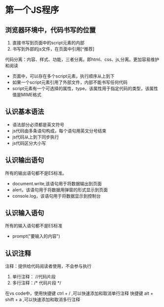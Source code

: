 # 第一个JS程序

## 浏览器环境中，代码书写的位置

1. 直接书写到页面中的script元素的内部
2. 书写到外部的js文件，在页面中引用[^推荐]  

代码分离：内容、样式、功能，三者分离。即html、css、js,分离。更加容易维护和阅读
  
- 页面中，可以存在多个script元素，执行顺序从上到下
- 如果一个script元素引用了外部文件，内部不能书写任何代码
- script元素有一个可选择的属性，type，该属性用于指定代码的类型，该属性值是MIME格式

## 认识基本语法

* 语法部分必须都是英文符号
* js代码由多条语句构成，每个语句用英文分号结束
* js代码从上到下同步执行
* js代码区分大小写

## 认识输出语句

所有的输出语句都不是ES标准。

+ document.write,该语句用于将数据输出到页面
+ alert，该语句用于将数据用弹窗的形式显示到页面
+ console.log，该语句用于将数据显示到控制台

## 认识输入语句

所有的输入语句都不是ES标准

- prompt("要输入的内容")

## 认识注释

注释：提供给代码阅读者使用，不会参与执行

1. 单行注释：   //代码片段
2. 多行注释：/* 代码片段 */

在vs code中，使用快捷键 ctrl + / ,可以快速添加和取消单行注释
快捷键 alt + shift + a ,可以快速添加和取消多行注释



